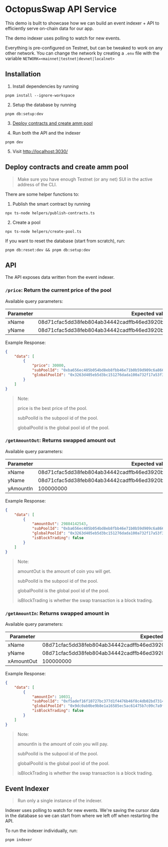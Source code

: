 # OctopusSwap API Service

This demo is built to showcase how we can build an event indexer + API
to efficiently serve on-chain data for our app.

The demo indexer uses polling to watch for new events.

Everything is pre-configured on Testnet, but can be tweaked to work on any other network.
You can change the network by creating a `.env` file with the variable `NETWORK=<mainnet|testnet|devnet|localnet>`

## Installation

1. Install dependencies by running

```
pnpm install --ignore-workspace
```

2. Setup the database by running

```
pnpm db:setup:dev
```

3. [Deploy contracts and create amm pool](#Deploy-contracts)

4. Run both the API and the indexer

```
pnpm dev
```

5. Visit [http://localhost:3030/](http://localhost:3030/)

## Deploy contracts and create amm pool<a name="Deploy-contracts"></a>

> Make sure you have enough Testnet (or any net) SUI in the active address of the CLI.

There are some helper functions to:

1. Publish the smart contract by running

```
npx ts-node helpers/publish-contracts.ts
```

2. Create a pool

```
npx ts-node helpers/create-pool.ts
```


If you want to reset the database (start from scratch), run:

```
pnpm db:reset:dev && pnpm db:setup:dev
```

## API

The API exposes data written from the event indexer.

### `/price`: Return the current price of the pool

Available query parameters:

| Parameter | Expected value    |
| --------- | ----------------- |
| xName     | 08d71cfac5dd38feb804ab34442cadffb46ed3920b36e608b4786d412ab91762::xbtc::XBTC |
| yName     | 08d71cfac5dd38feb804ab34442cadffb46ed3920b36e608b4786d412ab91762::xsui::XSUI |

Example Response:
```json
{
    "data": [
        {
            "price": 30000,
            "subPoolId": "0xba656ec405b054bd8eb8fbb46e71b0b59d909c6a866e7e15af10da47bbcdf4d2",
            "globalPoolId": "0x3263d405eb5d3bc151276dada100a732f17a53f3d72e7203fe2a504e59498aa4"
        }
    ]
}
```
> Note: 
>
> price is the best price of the pool.
>
> subPoolId is the subpool id of the pool.
> 
> globalPoolId is the global pool id of the pool.


### `/getAmountOut`: Returns swapped amount out

Available query parameters:

| Parameter | Expected value    |
| --------- | ----------------- |
| xName     | 08d71cfac5dd38feb804ab34442cadffb46ed3920b36e608b4786d412ab91762::xbtc::XBTC |
| yName     | 08d71cfac5dd38feb804ab34442cadffb46ed3920b36e608b4786d412ab91762::xsui::XSUI |
| yAmountIn | 100000000 |

Example Response:
```json
{
    "data": [
        {
            "amountOut": 29884142543,
            "subPoolId": "0xba656ec405b054bd8eb8fbb46e71b0b59d909c6a866e7e15af10da47bbcdf4d2",
            "globalPoolId": "0x3263d405eb5d3bc151276dada100a732f17a53f3d72e7203fe2a504e59498aa4",
            "isBlockTrading": false
        }
    ]
}
```
> Note:
>
> amountOut is the amount of coin you will get.
>
> subPoolId is the subpool id of the pool.
>
> globalPoolId is the global pool id of the pool.
>
> isBlockTrading is whether the swap transaction is a block trading.

### `/getAmountIn`: Returns swapped amount in

Available query parameters:

| Parameter | Expected value    |
| --------- | ----------------- |
| xName     | 08d71cfac5dd38feb804ab34442cadffb46ed3920b36e608b4786d412ab91762::mycoins::XBTC |
| yName     | 08d71cfac5dd38feb804ab34442cadffb46ed3920b36e608b4786d412ab91762::mycoins::XSUI |
| xAmountOut | 100000000 |

Example Response:
```json
{
    "data": [
        {
            "amountIn": 10031,
            "subPoolId": "0xf5adef16f10727bc377d1f4476b46f8c4db02bd7314970c835a95711e009324e",
            "globalPoolId": "0x9dc0ab0be9b8e1a16585ec5ac61475b7c09c7a9f2d61c56a60f590ef39e2901c",
            "isBlockTrading": false
        }
    ]
}
```
> Note:
>
> amountIn is the amount of coin you will pay.
>
> subPoolId is the subpool id of the pool.
>
> globalPoolId is the global pool id of the pool.
>
> isBlockTrading is whether the swap transaction is a block trading.
## Event Indexer

> Run only a single instance of the indexer.

Indexer uses polling to watch for new events. We're saving the
cursor data in the database so we can start from where we left off
when restarting the API.

To run the indexer individually, run:

```
pnpm indexer
```
